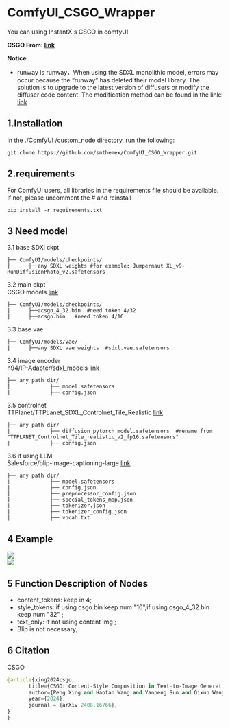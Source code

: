 # ComfyUI_CSGO_Wrapper
You can using InstantX's CSGO in comfyUI

**CSGO From: [link](https://github.com/instantX-research/CSGO)**

**Notice**
* runway is runway，When using the SDXL monolithic model, errors may occur because the “runway” has deleted their model library. The solution is to upgrade to the latest version of diffusers or modify the diffuser code content. The modification method can be found in the link: [link](https://github.com/huggingface/diffusers/commit/d8a16635f47ac455abd61879bcc6be32dfeaa561)

1.Installation
-----
  In the ./ComfyUI /custom_node directory, run the following:   
```
git clone https://github.com/smthemex/ComfyUI_CSGO_Wrapper.git
```  
  
2.requirements  
----
For ComfyUI users, all libraries in the requirements file should be available. If not, please uncomment the # and reinstall
```
pip install -r requirements.txt
```
3 Need  model 
----
3.1 base SDXl ckpt      
```
├── ComfyUI/models/checkpoints/
|      ├──any SDXL weights #for example: Jumpernaut XL_v9-RunDiffusionPhoto_v2.safetensors
```
3.2 main ckpt      
CSGO models [link](https://huggingface.co/InstantX/CSGO/tree/main)
```
├── ComfyUI/models/checkpoints/
|      ├──acsgo_4_32.bin  #need token 4/32
|      ├──acsgo.bin   #need token 4/16
```
3.3 base vae   
```
├── ComfyUI/models/vae/
|      ├──any SDXL vae weights  #sdxl.vae.safetensors 
```
3.4 image encoder   
h94/IP-Adapter/sdxl_models [link](https://huggingface.co/h94/IP-Adapter/tree/main/sdxl_models/image_encoder)
```
├── any path dir/
|             ├── model.safetensors
|             ├── config.json
```
3.5 controlnet   
TTPlanet/TTPLanet_SDXL_Controlnet_Tile_Realistic [link](https://huggingface.co/TTPlanet/TTPLanet_SDXL_Controlnet_Tile_Realistic)
```
├── any path dir/
|             ├── diffusion_pytorch_model.safetensors  #rename from "TTPLANET_Controlnet_Tile_realistic_v2_fp16.safetensors"
|             ├── config.json
```
3.6 if using LLM  
Salesforce/blip-image-captioning-large  [link](https://huggingface.co/Salesforce/blip-image-captioning-large/tree/main)
```
├── any path dir/
|             ├── model.safetensors
|             ├── config.json
|             ├── preprocessor_config.json
|             ├── special_tokens_map.json
|             ├── tokenizer.json
|             ├── tokenizer_config.json
|             ├── vocab.txt
```
4 Example
----
![](https://github.com/smthemex/ComfyUI_CSGO_Wrapper/blob/main/example/exampleA.png)  
![](https://github.com/smthemex/ComfyUI_CSGO_Wrapper/blob/main/example/example.png)


5 Function Description of Nodes  
---
* content_tokens:  keep in 4;   
* style_tokens:   if using csgo.bin keep num "16",if using csgo_4_32.bin keep num  "32" ;  
* text_only: if not using content img ;    
* Blip is not necessary;  


6 Citation
------
CSGO
``` python  
@article{xing2024csgo,
       title={CSGO: Content-Style Composition in Text-to-Image Generation}, 
       author={Peng Xing and Haofan Wang and Yanpeng Sun and Qixun Wang and Xu Bai and Hao Ai and Renyuan Huang and Zechao Li},
       year={2024},
       journal = {arXiv 2408.16766},
}
}
```

